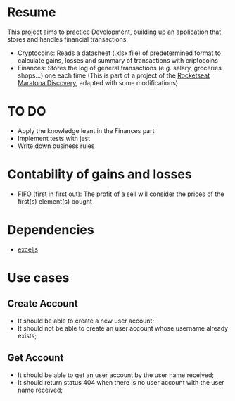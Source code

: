 # Resume

This project aims to practice Development, building up an application that stores and handles financial transactions:
- Cryptocoins: Reads a datasheet (.xlsx file) of predetermined format to calculate gains, losses and summary of transactions with criptocoins
- Finances: Stores the log of general transactions (e.g. salary, groceries shops...) one each time (This is part of a project of the [Rocketseat Maratona Discovery](https://app.rocketseat.com.br/node/maratona-discover-edicao-01), adapted with some modifications)

# TO DO

- Apply the knowledge leant in the Finances part
- Implement tests with jest
- Write down business rules

# Contability of gains and losses

- FIFO (first in first out): The profit of a sell will consider the prices of the first(s) element(s) bought

# Dependencies

- [exceljs](https://github.com/exceljs/exceljs)

# Use cases

## Create Account

- It should be able to create a new user account;
- It should not be able to create an user account whose username already exists;

## Get Account

- It should be able to get an user account by the user name received;
- It should return status 404 when there is no user account with the user name received;



